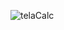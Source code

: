 

![telaCalc](https://github.com/niltonbarros/calc4op/assets/78621687/2c848f3b-1700-48cf-8aa7-f574931237ce)

